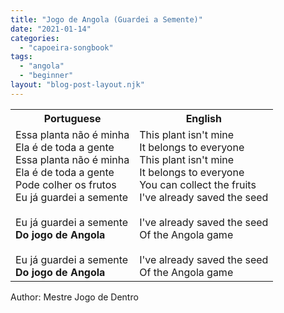 ```yaml
---
title: "Jogo de Angola (Guardei a Semente)"
date: "2021-01-14"
categories: 
  - "capoeira-songbook"
tags: 
  - "angola"
  - "beginner"
layout: "blog-post-layout.njk"
---
```


<table class="capoeira-table">
    <tr class="header-row">
        <th>Portuguese</th>
        <th>English</th>
    </tr>
    <tr>
        <td>Essa planta não é minha<br>
        Ela é de toda a gente<br>
        Essa planta não é minha<br>
        Ela é de toda a gente<br>
        Pode colher os frutos<br>
        Eu já guardei a semente<br>
        <br>
        Eu já guardei a semente<br>
        <strong>Do jogo de Angola</strong><br>
        <br>
        Eu já guardei a semente<br>
        <strong>Do jogo de Angola</strong></td>
        <td>This plant isn't mine<br>
        It belongs to everyone<br>
        This plant isn't mine<br>
        It belongs to everyone<br>
        You can collect the fruits<br>
        I've already saved the seed<br>
        <br>
        I've already saved the seed<br>
        Of the Angola game<br>
        <br>
        I've already saved the seed<br>
        Of the Angola game</td>
    </tr>
</table>

<figcaption>
Author: Mestre Jogo de Dentro
</figcaption>